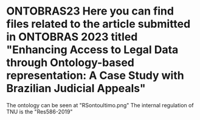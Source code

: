 # ONTOBRAS23 Here you can find files related to the article submitted in ONTOBRAS 2023 titled "Enhancing Access to Legal Data through Ontology-based representation: A Case Study with Brazilian Judicial Appeals"

The ontology can be seen at "RSontoultimo.png"
The internal regulation of TNU is the "Res586-2019"

